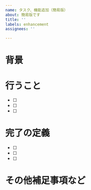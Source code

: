 ```yaml
---
name: タスク、機能追加（簡易版）
about: 簡易版です
title: ''
labels: enhancement
assignees: ''

---
```


# 背景

# 行うこと
- [ ] 
- [ ]
- [ ] 

# 完了の定義
- [ ] 
- [ ]
- [ ]

# その他補足事項など
